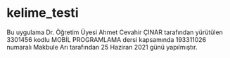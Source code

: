 # kelime_testi
Bu uygulama Dr. Öğretim Üyesi Ahmet Cevahir ÇINAR tarafından yürütülen 3301456 kodlu MOBİL PROGRAMLAMA dersi kapsamında 193311026 numaralı Makbule Arı tarafından 25 Haziran 2021 günü yapılmıştır.
